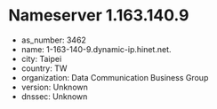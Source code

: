# Nameserver 1.163.140.9

* as_number: 3462
* name: 1-163-140-9.dynamic-ip.hinet.net.
* city: Taipei
* country: TW
* organization: Data Communication Business Group
* version: Unknown
* dnssec: Unknown

